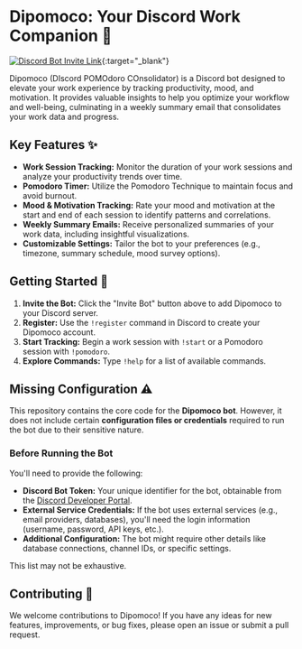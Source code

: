 # Dipomoco: Your Discord Work Companion 🤖

[![Discord Bot Invite Link](https://img.shields.io/badge/Invite%20Bot-blue?style=for-the-badge&logo=discord)](https://discord.com/oauth2/authorize?client_id=1228591178060927006&permissions=274877983744&response_type=code&redirect_uri=https%3A%2F%2Fdiscord.com%2Fapi%2Foauth2%2Fauthorize%3Fclient_id%3D1228591178060927006%26redirect_uri%3Dhttps%253A%252F%252Fdiscord.com%252Fapi%252Foauth2%252Fauthorize%26response_type%3Dcode&integration_type=0&scope=email+bot+identify+dm_channels.messages.read+dm_channels.messages.write+messages.read+applications.commands){:target="_blank"}

Dipomoco (DIscord POMOdoro COnsolidator) is a Discord bot designed to elevate your work experience by tracking productivity, mood, and motivation. It provides valuable insights to help you optimize your workflow and well-being, culminating in a weekly summary email that consolidates your work data and progress.

## Key Features ✨

*   **Work Session Tracking:**  Monitor the duration of your work sessions and analyze your productivity trends over time.
*   **Pomodoro Timer:** Utilize the Pomodoro Technique to maintain focus and avoid burnout.
*   **Mood & Motivation Tracking:**  Rate your mood and motivation at the start and end of each session to identify patterns and correlations.
*   **Weekly Summary Emails:** Receive personalized summaries of your work data, including insightful visualizations.
*   **Customizable Settings:** Tailor the bot to your preferences (e.g., timezone, summary schedule, mood survey options).

## Getting Started 🚀

1.  **Invite the Bot:** Click the "Invite Bot" button above to add Dipomoco to your Discord server.
2.  **Register:** Use the `!register` command in Discord to create your Dipomoco account.
3.  **Start Tracking:** Begin a work session with `!start` or a Pomodoro session with `!pomodoro`.
4.  **Explore Commands:** Type `!help` for a list of available commands.

## Missing Configuration ⚠️

This repository contains the core code for the **Dipomoco bot**.  However, it does not include certain **configuration files or credentials** required to run the bot due to their sensitive nature.

### Before Running the Bot

You'll need to provide the following:

* **Discord Bot Token:** Your unique identifier for the bot, obtainable from the [Discord Developer Portal](https://discord.com/developers/applications).
* **External Service Credentials:** If the bot uses external services (e.g., email providers, databases), you'll need the login information (username, password, API keys, etc.).
* **Additional Configuration:** The bot might require other details like database connections, channel IDs, or specific settings.

This list may not be exhaustive.


## Contributing 🙌

We welcome contributions to Dipomoco! If you have any ideas for new features, improvements, or bug fixes, please open an issue or submit a pull request.


